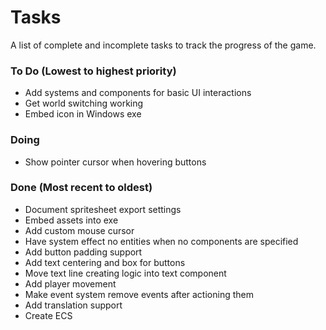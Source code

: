 # Tasks
A list of complete and incomplete tasks to track the progress of the game.

### To Do (Lowest to highest priority)
- Add systems and components for basic UI interactions
- Get world switching working
- Embed icon in Windows exe

### Doing
- Show pointer cursor when hovering buttons

### Done (Most recent to oldest)
- Document spritesheet export settings
- Embed assets into exe
- Add custom mouse cursor
- Have system effect no entities when no components are specified
- Add button padding support
- Add text centering and box for buttons
- Move text line creating logic into text component
- Add player movement
- Make event system remove events after actioning them
- Add translation support
- Create ECS